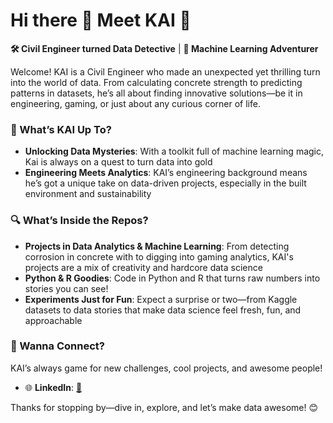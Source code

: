 # Hi there 👋 Meet KAI 👋

**🛠️ Civil Engineer turned Data Detective** | **🤖 Machine Learning Adventurer**

Welcome! KAI is a Civil Engineer who made an unexpected yet thrilling turn into the world of data. From calculating concrete strength to predicting patterns in datasets, he’s all about finding innovative solutions—be it in engineering, gaming, or just about any curious corner of life.

### 🌟 What’s KAI Up To?
- **Unlocking Data Mysteries**: With a toolkit full of machine learning magic, Kai is always on a quest to turn data into gold
- **Engineering Meets Analytics**: KAI’s engineering background means he’s got a unique take on data-driven projects, especially in the built environment and sustainability

### 🔍 What’s Inside the Repos?
- **Projects in Data Analytics & Machine Learning**: From detecting corrosion in concrete with to digging into gaming analytics, KAI's projects are a mix of creativity and hardcore data science
- **Python & R Goodies**: Code in Python and R that turns raw numbers into stories you can see!
- **Experiments Just for Fun**: Expect a surprise or two—from Kaggle datasets to data stories that make data science feel fresh, fun, and approachable

### 🤝 Wanna Connect?
KAI’s always game for new challenges, cool projects, and awesome people!

- 🌐 **LinkedIn**: [🚀](https://www.linkedin.com/in/tan-kai-long-496136231/)

Thanks for stopping by—dive in, explore, and let’s make data awesome! 😊

<!--
**Kai-87/Kai-87** is a ✨ _special_ ✨ repository because its `README.md` (this file) appears on your GitHub profile.

Here are some ideas to get you started:

- 🔭 I’m currently working on ...
- 🌱 I’m currently learning ...
- 👯 I’m looking to collaborate on ...
- 🤔 I’m looking for help with ...
- 💬 Ask me about ...
- 📫 How to reach me: ...
- 😄 Pronouns: ...
- ⚡ Fun fact: ...
-->

